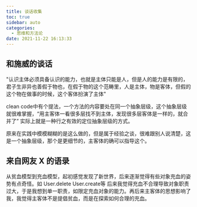 ```yaml
---
title: 谈话收集
toc: true
sidebar: auto
categories: 
  - 思维和方法论
date: 2021-11-22 16:13:33
---
```


## 和施威的谈话

"认识主体必须具备认识的能力，也就是主体只能是人，但是人的能力是有限的，君子生非异也善假于物也，在假于物的这个范畴里，人是主体，物是客体，但假的这个物在做事的时候，这个客体扮演了主体"

clean code中有个提法，一个方法的内容要处在同一个抽象层级，这个抽象层级就很难掌握，“用主客体一看很多层找不到主体，发现很多层客体是一样的，就合并了” 实际上就是一种行之有效的定位抽象层级的方式。

原来在实践中模模糊糊的是这么做的，但是属于经验之谈，很难跟别人说清楚，这是一个抽象层级，那个是更细节的，主客体的确可以指导这个。

## 来自网友 X 的语录

从贫血模型到充血模型，起初感觉发现了新世界，后来逐渐觉得有些对象充血的姿势有点奇怪。如
User.delete
User.create等
后来我觉得充血不合理导致对象职责过大，于是我想到单一职责，如限定充血对象的能力。再后来主客体的思想影响了我，我觉得主客体不是提倡贫血，而是在探索如何合理的充血。

